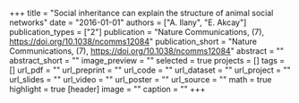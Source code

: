 +++
title = "Social inheritance can explain the structure of animal social networks"
date = "2016-01-01"
authors = ["A. Ilany", "E. Akcay"]
publication_types = ["2"]
publication = "Nature Communications, (7), https://doi.org/10.1038/ncomms12084"
publication_short = "Nature Communications, (7), https://doi.org/10.1038/ncomms12084"
abstract = ""
abstract_short = ""
image_preview = ""
selected = true
projects = []
tags = []
url_pdf = ""
url_preprint = ""
url_code = ""
url_dataset = ""
url_project = ""
url_slides = ""
url_video = ""
url_poster = ""
url_source = ""
math = true
highlight = true
[header]
image = ""
caption = ""
+++
